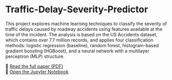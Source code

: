# Traffic-Delay-Severity-Predictor

This project explores machine learning techniques to classify the severity of traffic delays caused by roadway accidents using features available at the time of the incident. The analysis is based on the US Accidents dataset, which contains over 7.7 million records, and applies four classification methods: logistic regression (baseline), random forest, histogram-based gradient boosting (HGBoost), and a neural network with a multilayer perceptron (MLP) structure. 

📄 [Read the full paper (PDF)](./report_final_version.pdf)  
📘 [Open the Jupyter Notebook](./us_accidents_final_version.ipynb)
